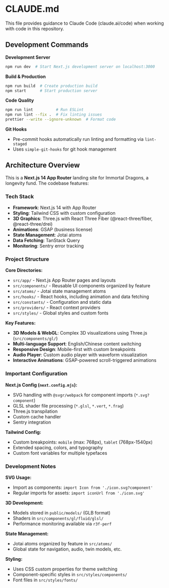 # CLAUDE.md

This file provides guidance to Claude Code (claude.ai/code) when working with code in this repository.

## Development Commands

**Development Server**

```bash
npm run dev  # Start Next.js development server on localhost:3000
```

**Build & Production**

```bash
npm run build  # Create production build
npm start      # Start production server
```

**Code Quality**

```bash
npm run lint          # Run ESLint
npm run lint --fix .  # Fix linting issues
prettier --write --ignore-unknown  # Format code
```

**Git Hooks**

- Pre-commit hooks automatically run linting and formatting via `lint-staged`
- Uses `simple-git-hooks` for git hook management

## Architecture Overview

This is a **Next.js 14 App Router** landing site for Immortal Dragons, a longevity fund. The codebase features:

### Tech Stack

- **Framework**: Next.js 14 with App Router
- **Styling**: Tailwind CSS with custom configuration
- **3D Graphics**: Three.js with React Three Fiber (@react-three/fiber, @react-three/drei)
- **Animations**: GSAP (business license)
- **State Management**: Jotai atoms
- **Data Fetching**: TanStack Query
- **Monitoring**: Sentry error tracking

### Project Structure

**Core Directories:**

- `src/app/` - Next.js App Router pages and layouts
- `src/components/` - Reusable UI components organized by feature
- `src/atoms/` - Jotai state management atoms
- `src/hooks/` - React hooks, including animation and data fetching
- `src/constants/` - Configuration and static data
- `src/providers/` - React context providers
- `src/styles/` - Global styles and custom fonts

**Key Features:**

- **3D Models & WebGL**: Complex 3D visualizations using Three.js (`src/components/gl/`)
- **Multi-language Support**: English/Chinese content switching
- **Responsive Design**: Mobile-first with custom breakpoints
- **Audio Player**: Custom audio player with waveform visualization
- **Interactive Animations**: GSAP-powered scroll-triggered animations

### Important Configuration

**Next.js Config (`next.config.mjs`):**

- SVG handling with `@svgr/webpack` for component imports (`*.svg?component`)
- GLSL shader file processing (`*.glsl`, `*.vert`, `*.frag`)
- Three.js transpilation
- Custom cache handler
- Sentry integration

**Tailwind Config:**

- Custom breakpoints: `mobile` (max: 768px), `tablet` (768px-1540px)
- Extended spacing, colors, and typography
- Custom font variables for multiple typefaces

### Development Notes

**SVG Usage:**

- Import as components: `import Icon from './icon.svg?component'`
- Regular imports for assets: `import iconUrl from './icon.svg'`

**3D Development:**

- Models stored in `public/models/` (GLB format)
- Shaders in `src/components/gl/fluid/glsl/`
- Performance monitoring available via `r3f-perf`

**State Management:**

- Jotai atoms organized by feature in `src/atoms/`
- Global state for navigation, audio, twin models, etc.

**Styling:**

- Uses CSS custom properties for theme switching
- Component-specific styles in `src/styles/components/`
- Font files in `src/styles/fonts/`
